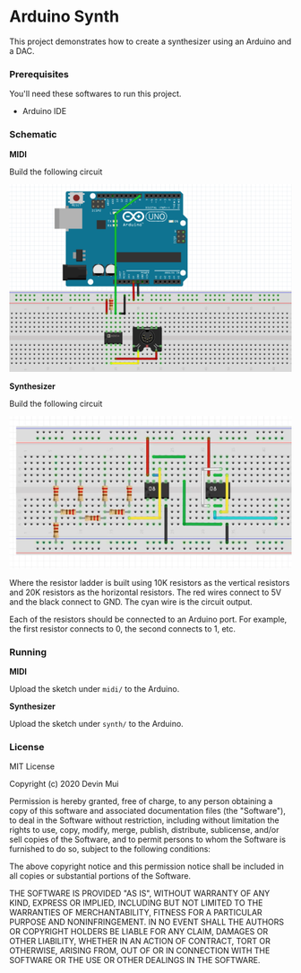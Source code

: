 # Arduino Synth

This project demonstrates how to create a synthesizer using an Arduino and a DAC.

### Prerequisites

You'll need these softwares to run this project.

-   Arduino IDE

### Schematic

**MIDI**

Build the following circuit

![Fritzing circuit](./midi.png)

**Synthesizer**

Build the following circuit

![Fritzing circuit](./synth.png)

Where the resistor ladder is built using 10K resistors as the vertical resistors and 20K resistors as the horizontal resistors. The red wires connect to 5V and the black connect to GND. The cyan wire is the circuit output.

Each of the resistors should be connected to an Arduino port. For example, the first resistor connects to 0, the second connects to 1, etc.

### Running

**MIDI**

Upload the sketch under `midi/` to the Arduino.

**Synthesizer**

Upload the sketch under `synth/` to the Arduino.

### License

MIT License

Copyright (c) 2020 Devin Mui

Permission is hereby granted, free of charge, to any person obtaining a copy of this software and associated documentation files (the "Software"), to deal in the Software without restriction, including without limitation the rights to use, copy, modify, merge, publish, distribute, sublicense, and/or sell copies of the Software, and to permit persons to whom the Software is furnished to do so, subject to the following conditions:

The above copyright notice and this permission notice shall be included in all copies or substantial portions of the Software.

THE SOFTWARE IS PROVIDED "AS IS", WITHOUT WARRANTY OF ANY KIND, EXPRESS OR IMPLIED, INCLUDING BUT NOT LIMITED TO THE WARRANTIES OF MERCHANTABILITY, FITNESS FOR A PARTICULAR PURPOSE AND NONINFRINGEMENT. IN NO EVENT SHALL THE AUTHORS OR COPYRIGHT HOLDERS BE LIABLE FOR ANY CLAIM, DAMAGES OR OTHER LIABILITY, WHETHER IN AN ACTION OF CONTRACT, TORT OR OTHERWISE, ARISING FROM, OUT OF OR IN CONNECTION WITH THE SOFTWARE OR THE USE OR OTHER DEALINGS IN THE SOFTWARE.
